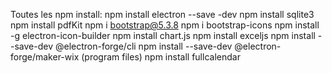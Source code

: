 Toutes les npm install:
  npm install electron --save -dev
  npm install sqlite3
  npm install pdfKit
  npm i bootstrap@5.3.8
  npm i bootstrap-icons
  npm install -g electron-icon-builder
  npm install chart.js
  npm install exceljs
  npm install --save-dev @electron-forge/cli
  npm install --save-dev @electron-forge/maker-wix (program files)
  npm install fullcalendar
